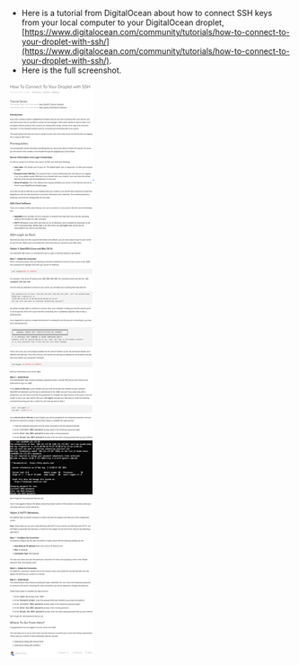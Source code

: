 * Here is a tutorial from DigitalOcean about how to connect SSH keys from your local computer to your DigitalOcean droplet, [https://www.digitalocean.com/community/tutorials/how-to-connect-to-your-droplet-with-ssh/](https://www.digitalocean.com/community/tutorials/how-to-connect-to-your-droplet-with-ssh/).
* Here is the full screenshot.

![./20161029-1155-cet-how-to-connect-to-your-droplet-with-ssh-1.png](./20161029-1155-cet-how-to-connect-to-your-droplet-with-ssh-1.png)
